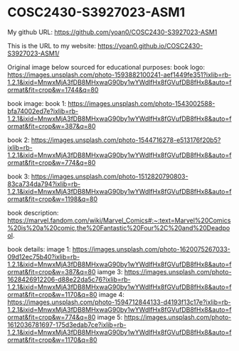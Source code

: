 # COSC2430-S3927023-ASM1

My github URL: https://github.com/yoan0/COSC2430-S3927023-ASM1


This is the URL to my website: https://yoan0.github.io/COSC2430-S3927023-ASM1/


Original image below sourced for educational purposes:
book logo: https://images.unsplash.com/photo-1593882100241-aef1449fe351?ixlib=rb-1.2.1&ixid=MnwxMjA3fDB8MHxwaG90by1wYWdlfHx8fGVufDB8fHx8&auto=format&fit=crop&w=1744&q=80

book image:
book 1:    https://images.unsplash.com/photo-1543002588-bfa74002ed7e?ixlib=rb-1.2.1&ixid=MnwxMjA3fDB8MHxwaG90by1wYWdlfHx8fGVufDB8fHx8&auto=format&fit=crop&w=387&q=80

book 2:     https://images.unsplash.com/photo-1544716278-e513176f20b5?ixlib=rb-1.2.1&ixid=MnwxMjA3fDB8MHxwaG90by1wYWdlfHx8fGVufDB8fHx8&auto=format&fit=crop&w=774&q=80

book 3:     https://images.unsplash.com/photo-1512820790803-83ca734da794?ixlib=rb-1.2.1&ixid=MnwxMjA3fDB8MHxwaG90by1wYWdlfHx8fGVufDB8fHx8&auto=format&fit=crop&w=1198&q=80

book description: https://marvel.fandom.com/wiki/Marvel_Comics#:~:text=Marvel%20Comics%20is%20a%20comic,the%20Fantastic%20Four%2C%20and%20Deadpool.

book details:
image 1:    https://images.unsplash.com/photo-1620075267033-09d12ec75b40?ixlib=rb-1.2.1&ixid=MnwxMjA3fDB8MHxwaG90by1wYWdlfHx8fGVufDB8fHx8&auto=format&fit=crop&w=387&q=80
iamge 3:    https://images.unsplash.com/photo-1628426912206-d88e22da5c76?ixlib=rb-1.2.1&ixid=MnwxMjA3fDB8MHxwaG90by1wYWdlfHx8fGVufDB8fHx8&auto=format&fit=crop&w=1170&q=80
image 4:    https://images.unsplash.com/photo-1594712844133-d4193f13c17e?ixlib=rb-1.2.1&ixid=MnwxMjA3fDB8MHxwaG90by1wYWdlfHx8fGVufDB8fHx8&auto=format&fit=crop&w=774&q=80
image 5:    https://images.unsplash.com/photo-1612036781697-175d3edab7ce?ixlib=rb-1.2.1&ixid=MnwxMjA3fDB8MHxwaG90by1wYWdlfHx8fGVufDB8fHx8&auto=format&fit=crop&w=1170&q=80
